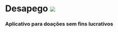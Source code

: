 # Desapego ![](https://img.shields.io/badge/updated-out%20of%20date-red)

### Aplicativo para doações sem fins lucrativos
